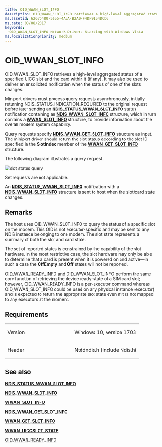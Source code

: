 ```yaml
---
title: OID_WWAN_SLOT_INFO
description: OID_WWAN_SLOT_INFO retrieves a high-level aggregated status of a specified UICC slot and the card within it (if any). It may also be used to deliver an unsolicited notification when the status of one of the slots changes.
ms.assetid: 6267D480-5055-4A7A-B2A0-F4DF9154DCD7
ms.date: 08/08/2017
keywords: 
 -OID_WWAN_SLOT_INFO Network Drivers Starting with Windows Vista
ms.localizationpriority: medium
---
```


# OID\_WWAN\_SLOT\_INFO


OID\_WWAN\_SLOT\_INFO retrieves a high-level aggregated status of a specified UICC slot and the card within it (if any). It may also be used to deliver an unsolicited notification when the status of one of the slots changes.

Miniport drivers must process query requests asynchronously, initially returning NDIS\_STATUS\_INDICATION\_REQUIRED to the original request before later sending an [**NDIS\_STATUS\_WWAN\_SLOT\_INFO**](https://docs.microsoft.com/windows-hardware/drivers/network/ndis-status-wwan-slot-info-status) status notification containing an [**NDIS\_WWAN\_SLOT\_INFO**](https://docs.microsoft.com/windows-hardware/drivers/ddi/ndiswwan/ns-ndiswwan-_ndis_wwan_slot_info) structure, which in turn contains a [**WWAN\_SLOT\_INFO**](https://docs.microsoft.com/windows-hardware/drivers/ddi/wwan/ns-wwan-_wwan_slot_info) structure, to provide information about the overall modem system capability.

Query requests specify [**NDIS\_WWAN\_GET\_SLOT\_INFO**](https://docs.microsoft.com/windows-hardware/drivers/ddi/ndiswwan/ns-ndiswwan-_ndis_wwan_get_slot_info) structure as input. The miniport driver should return the slot status according to the slot ID specified in the **SlotIndex** member of the [**WWAN\_GET\_SLOT\_INFO**](https://docs.microsoft.com/windows-hardware/drivers/ddi/wwan/ns-wwan-_wwan_get_slot_info) structure.

The following diagram illustrates a query request.

![slot status query](images/multi-SIM_9_slotStatusQuery.png)

Set requests are not applicable.

An [**NDIS\_STATUS\_WWAN\_SLOT\_INFO**](https://docs.microsoft.com/windows-hardware/drivers/network/ndis-status-wwan-slot-info-status) notification with a [**NDIS\_WWAN\_SLOT\_INFO**](https://docs.microsoft.com/windows-hardware/drivers/ddi/ndiswwan/ns-ndiswwan-_ndis_wwan_slot_info) structure is sent to host when the slot/card state changes.

Remarks
-------

The host uses OID\_WWAN\_SLOT\_INFO to query the status of a specific slot on the modem. This OID is not executor-specific and may be sent to any NDIS instance belonging to one modem. The slot state represents a summary of both the slot and card state.

The set of reported states is constrained by the capability of the slot hardware. In the most restrictive case, the slot hardware may only be able to determine that a card is present when it is powered on and active—in such a case the **OffEmpty** and **Off** states will not be reported.

[OID\_WWAN\_READY\_INFO](oid-wwan-ready-info.md) and OID\_WWAN\_SLOT\_INFO perform the same core function of retrieving the device ready-state of a SIM card slot; however, OID\_WWAN\_READY\_INFO is a per-executor command whereas OID\_WWAN\_SLOT\_INFO could be used on any physical instance (executor) and is expected to return the appropriate slot state even if it is not mapped to any executors at the moment.

Requirements
------------

<table>
<colgroup>
<col width="50%" />
<col width="50%" />
</colgroup>
<tbody>
<tr class="odd">
<td><p>Version</p></td>
<td><p>Windows 10, version 1703</p></td>
</tr>
<tr class="even">
<td><p>Header</p></td>
<td>Ntddndis.h (include Ndis.h)</td>
</tr>
</tbody>
</table>

## See also


[**NDIS\_STATUS\_WWAN\_SLOT\_INFO**](https://docs.microsoft.com/windows-hardware/drivers/network/ndis-status-wwan-slot-info-status)

[**NDIS\_WWAN\_SLOT\_INFO**](https://docs.microsoft.com/windows-hardware/drivers/ddi/ndiswwan/ns-ndiswwan-_ndis_wwan_slot_info)

[**WWAN\_SLOT\_INFO**](https://docs.microsoft.com/windows-hardware/drivers/ddi/wwan/ns-wwan-_wwan_slot_info)

[**NDIS\_WWAN\_GET\_SLOT\_INFO**](https://docs.microsoft.com/windows-hardware/drivers/ddi/ndiswwan/ns-ndiswwan-_ndis_wwan_get_slot_info)

[**WWAN\_GET\_SLOT\_INFO**](https://docs.microsoft.com/windows-hardware/drivers/ddi/wwan/ns-wwan-_wwan_get_slot_info)

[**WWAN\_UICCSLOT\_STATE**](https://docs.microsoft.com/windows-hardware/drivers/ddi/wwan/ne-wwan-_wwan_uiccslot_state)

[OID\_WWAN\_READY\_INFO](oid-wwan-ready-info.md)

 

 




